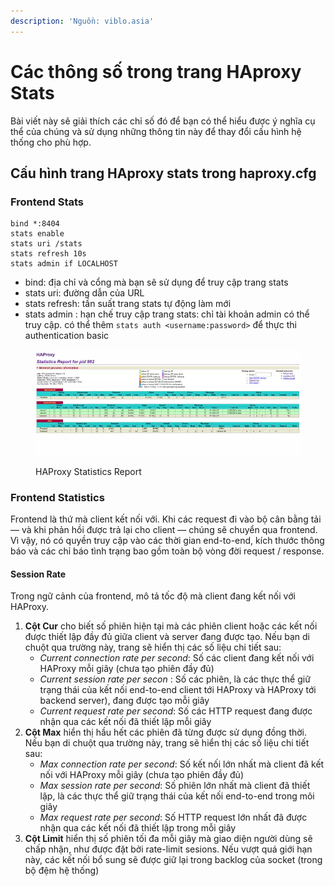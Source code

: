 ```yaml
---
description: 'Nguồn: viblo.asia'
---
```


# Các thông số trong trang HAproxy Stats

Bài viết này sẽ giải thích các chỉ số đó để bạn có thể hiểu được ý nghĩa cụ thể của chúng và sử dụng những thông tin này để thay đổi cấu hình hệ thống cho phù hợp.

## Cấu hình trang HAproxy stats trong haproxy.cfg <a href="#_cau-hinh-trang-haproxy-stats-trong-haproxycfg-0" id="_cau-hinh-trang-haproxy-stats-trong-haproxycfg-0"></a>

### Frontend Stats

```
bind *:8404
stats enable
stats uri /stats
stats refresh 10s
stats admin if LOCALHOST
```

* bind: địa chỉ và cổng mà bạn sẽ sử dụng để truy cập trang stats
* stats uri: đường dẫn của URL
* stats refresh: tần suất trang stats tự động làm mới
* stats admin : hạn chế truy cập trang stats: chỉ tài khoản admin có thể truy cập. có thể thêm `stats auth <username:password>` để thực thi authentication basic

<figure><img src="../.gitbook/assets/image (3).png" alt=""><figcaption><p>HAProxy Statistics Report</p></figcaption></figure>

### Frontend Statistics <a href="#_frontend-statistics-2" id="_frontend-statistics-2"></a>

Frontend là thứ mà client kết nối với. Khi các request đi vào bộ cân bằng tải — và khi phản hồi được trả lại cho client — chúng sẽ chuyển qua frontend. Vì vậy, nó có quyền truy cập vào các thời gian end-to-end, kích thước thông báo và các chỉ báo tình trạng bao gồm toàn bộ vòng đời request / response.

#### **Session Rate**

Trong ngữ cảnh của frontend, mô tả tốc độ mà client đang kết nối với HAProxy.

1. **Cột Cur** cho biết số phiên hiện tại mà các phiên client hoặc các kết nối được thiết lập đầy đủ giữa client và server đang được tạo. Nếu bạn di chuột qua trường này, trang sẽ hiển thị các số liệu chi tiết sau:
   * _Current connection rate per second_: Số các client đang kết nối với HAProxy mỗi giây (chưa tạo phiên đầy đủ)
   * _Current session rate per secon_ : Số các phiên, là các thực thể giữ trạng thái của kết nối end-to-end client tới HAProxy và HAProxy tới backend server), đang được tạo mỗi giây
   * _Current request rate per second_: Số các HTTP request đang được nhận qua các kết nối đã thiết lập mỗi giây
2. **Cột Max** hiển thị hầu hết các phiên đã từng được sử dụng đồng thời. Nếu bạn di chuột qua trường này, trang sẽ hiển thị các số liệu chi tiết sau:
   * _Max connection rate per second_: Số kết nối lớn nhất mà client đã kết nối với HAProxy mỗi giây (chưa tạo phiên đầy đủ)
   * _Max session rate per second_: Số phiên lớn nhất mà client đã thiết lập, là các thực thể giữ trạng thái của kết nối end-to-end trong môi giây
   * _Max request rate per second_: Số HTTP request lớn nhất đã được nhận qua các kết nối đã thiết lập trong mỗi giây
3. **Cột Limit** hiển thị số phiên tối đa mỗi giây mà giao diện người dùng sẽ chấp nhận, như được đặt bởi rate-limit sesions. Nếu vượt quá giới hạn này, các kết nối bổ sung sẽ được giữ lại trong backlog của socket (trong bộ đệm hệ thống)
